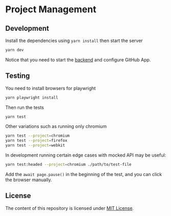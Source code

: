 # Project Management

## Development

Install the dependencies using `yarn install` then start the server

```bash
yarn dev
```

Notice that you need to start the [backend](https://github.com/PilvIT/project-management-apis) and configure GitHub App.

## Testing

You need to install browsers for playwright 

```bash
yarn playwright install
```

Then run the tests

```bash
yarn test
```

Other variations such as running only chromium

```bash
yarn test --project=chromium
yarn test --project=firefox
yarn test --project=webkit
```

In development running certain edge cases with mocked API may be useful:

```bash
yarn test:headed --project=chromium ./path/to/test-file
```

Add the `await page.pause()` in the beginning of the test, and you can click the browser manually.

## License

The content of this repository is licensed under [MIT License](./LICENSE).

